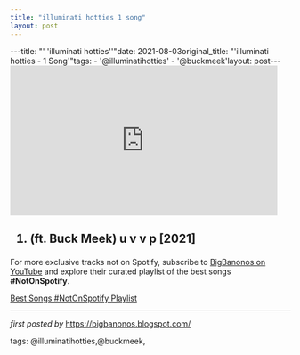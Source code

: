 ```yaml
---
title: "illuminati hotties 1 song"
layout: post
---
```

---title: "' 'illuminati hotties''"date: 2021-08-03original_title: "'illuminati hotties - 1 Song'"tags:  - '@illuminatihotties'  - '@buckmeek'layout: post---<iframe frameborder="0" height="270" src="https://youtube.com/embed/w-MP061xoSQ" width="480"></iframe><h2><ol><li>(ft. Buck Meek) u v v p [2021]</li></ol></h2><!--Subscribe and Playlist Links--><div>    <p>For more exclusive tracks not on Spotify, subscribe to <a href="https://www.youtube.com/@BigBanonos" target="_blank">BigBanonos on YouTube</a> and explore their curated playlist of the best songs <strong>#NotOnSpotify</strong>.</p>    <p><a href="https://www.youtube.com/playlist?list=PLtuNtuTatqI0kFahUCbtbfenC_ET5O_tr" target="_blank">Best Songs #NotOnSpotify Playlist<br /></a></p></div><hr /><p><em>first posted by</em> <a href="https://bigbanonos.blogspot.com/" rel="noopener" target="_new">https://bigbanonos.blogspot.com/</a></p><p>tags: @illuminatihotties,@buckmeek,</p>